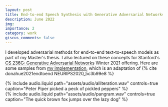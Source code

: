 ```yaml
---
layout: post
title: End-to-end Speech Synthesis with Generative Adversarial Networks
description: June 2022
img:
importance: 2
category: work
giscus_comments: false
---
```


I developed adversarial methods for end-to-end text-to-speech models as part of my Master's thesis. I also lectured on these concepts for Stanford's [CS 236G: Generative Adversarial Networks](https://cs236g.stanford.edu/) Winter 2021 offering. Here are some samples from [my implementation](https://github.com/vliu15/tts-gan), which is an adaptation of {% cite donahue2021endtoend NEURIPS2020_5c3b99e8 %}

<div class="row mt-3">
    <div class="col-sm mt-3 mt-md-0">
        {% include audio.liquid path="assets/audio/alliteration.wav" controls=true caption="Peter Piper picked a peck of pickled peppers" %}
    </div>
    <div class="col-sm mt-3 mt-md-0">
        {% include audio.liquid path="assets/audio/pangram.wav" controls=true caption="The quick brown fox jumps over the lazy dog" %}
    </div>
</div>
